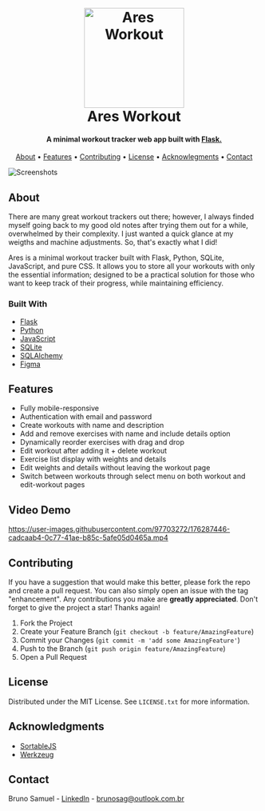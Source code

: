 
<h1 align="center">
    <br>
    <a href="https://www.aresworkout.tk/">
        <img src="https://user-images.githubusercontent.com/97703272/175403487-6ce8b337-d6bd-4d0d-9dc4-16b57b891706.png" alt="Ares Workout" width="200">
    </a>
    <br>
    Ares Workout
    <br>
</h1>

<h4 align="center">A minimal workout tracker web app built with <a href="https://flask.palletsprojects.com/" target="_blank">Flask.</a></h4>

<p align="center">
    <a href="#about">About</a> •
    <a href="#features">Features</a> •
    <a href="#contributing">Contributing</a> •
    <a href="#license">License</a> •
    <a href="#acknowledgments">Acknowlegments</a> •
    <a href="#contact">Contact</a>
</p>

![Screenshots](https://user-images.githubusercontent.com/97703272/175546196-259a3f7c-5ea3-47ba-bd68-d895663ef473.png)

## About

There are many great workout trackers out there; however, I always finded myself going back to my good old notes after trying them out for a while, overwhelmed by their complexity. I just wanted a quick glance at my weigths and machine adjustments. So, that's exactly what I did!

Ares is a minimal workout tracker built with Flask, Python, SQLite, JavaScript, and pure CSS. It allows you to store all your workouts with only the essential information; designed to be a practical solution for those who want to keep track of their progress, while maintaining efficiency.


### Built With

* [Flask](https://flask.palletsprojects.com/)
* [Python](https://www.python.org/)
* [JavaScript](https://www.javascript.com/)
* [SQLite](https://www.sqlite.org/index.html)
* [SQLAlchemy](https://www.sqlalchemy.org/)
* [Figma](https://www.figma.com/ui-design-tool/)


## Features

* Fully mobile-responsive
* Authentication with email and password
* Create workouts with name and description
* Add and remove exercises with name and include details option
* Dynamically reorder exercises with drag and drop
* Edit workout after adding it + delete workout
* Exercise list display with weights and details
* Edit weights and details without leaving the workout page
* Switch between workouts through select menu on both workout and edit-workout pages


## Video Demo

https://user-images.githubusercontent.com/97703272/176287446-cadcaab4-0c77-41ae-b85c-5afe05d0465a.mp4


## Contributing

If you have a suggestion that would make this better, please fork the repo and create a pull request. You can also simply open an issue with the tag "enhancement". Any contributions you make are **greatly appreciated**.
Don't forget to give the project a star! Thanks again!

1. Fork the Project
2. Create your Feature Branch (`git checkout -b feature/AmazingFeature`)
3. Commit your Changes (`git commit -m 'add some AmazingFeature'`)
4. Push to the Branch (`git push origin feature/AmazingFeature`)
5. Open a Pull Request


## License

Distributed under the MIT License. See `LICENSE.txt` for more information.


## Acknowledgments

* [SortableJS](https://github.com/SortableJS/Sortable)
* [Werkzeug](https://werkzeug.palletsprojects.com)


## Contact

Bruno Samuel - [LinkedIn](https://www.linkedin.com/in/brunosag/) - brunosag@outlook.com.br

